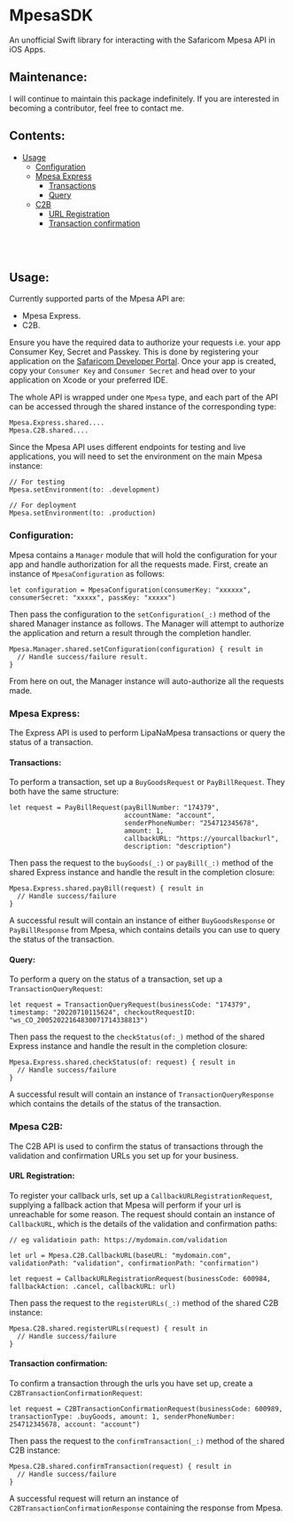 # MpesaSDK
An unofficial Swift library for interacting with the Safaricom Mpesa API in iOS Apps.

## Maintenance:
I will continue to maintain this package indefinitely.
If you are interested in becoming a contributor, feel free to contact me.
<br>

## Contents:
- [Usage](#usage)
    - [Configuration](#configuration)
    - [Mpesa Express](#mpesa-express)
      - [Transactions](#transactions)
      - [Query](#query)
    - [C2B](#c2b)
      - [URL Registration](#urlregistration)
      - [Transaction confirmation](#transactionconfirmation)
    
<br>
<br>

## Usage:
Currently supported parts of the Mpesa API are:
  - Mpesa Express.
  - C2B.

Ensure you have the required data to authorize your requests i.e. your app Consumer Key, Secret and Passkey.
This is done by registering your application on the [Safaricom Developer Portal](https://developer.safaricom.co.ke/).
Once your app is created, copy your `Consumer Key` and `Consumer Secret` and head over to your application on Xcode or your preferred IDE.

The whole API is wrapped under one `Mpesa` type, and each part of the API can be accessed through the shared instance of the corresponding type:
```
Mpesa.Express.shared....
Mpesa.C2B.shared....
```

Since the Mpesa API uses different endpoints for testing and live applications, you will need to set the environment on the main Mpesa instance:
```
// For testing
Mpesa.setEnvironment(to: .development)

// For deployment
Mpesa.setEnvironment(to: .production)
```

### Configuration:
Mpesa contains a `Manager` module that will hold the configuration for your app and handle authorization for all the requests made.
First, create an instance of `MpesaConfiguration` as follows:
```
let configuration = MpesaConfiguration(consumerKey: "xxxxxx", consumerSecret: "xxxxx", passKey: "xxxxx")
```

Then pass the configuration to the `setConfiguration(_:)` method of the shared Manager instance as follows. 
The Manager will attempt to authorize the application and return a result through the completion handler.
```
Mpesa.Manager.shared.setConfiguration(configuration) { result in
  // Handle success/failure result.
}
```

From here on out, the Manager instance will auto-authorize all the requests made.


### Mpesa Express:
The Express API is used to perform LipaNaMpesa transactions or query the status of a transaction.

#### Transactions:
To perform a transaction, set up a `BuyGoodsRequest` or `PayBillRequest`. They both have the same structure:
```
let request = PayBillRequest(payBillNumber: "174379",
                             accountName: "account",
                             senderPhoneNumber: "254712345678",
                             amount: 1,
                             callbackURL: "https://yourcallbackurl",
                             description: "description")
```
Then pass the request to the `buyGoods(_:)` or `payBill(_:)` method of the shared Express instance and handle the result in the completion closure:
```
Mpesa.Express.shared.payBill(request) { result in
  // Handle success/failure
}
```
A successful result will contain an instance of either `BuyGoodsResponse` or `PayBillResponse` from Mpesa, which contains details you can use to query the status of the transaction.


#### Query:
To perform a query on the status of a transaction, set up a `TransactionQueryRequest`:
```
let request = TransactionQueryRequest(businessCode: "174379", timestamp: "20220710115624", checkoutRequestID: "ws_CO_20052022164830071714338813")
```
Then pass the request to the `checkStatus(of:_)` method of the shared Express instance and handle the result in the completion closure:
```
Mpesa.Express.shared.checkStatus(of: request) { result in
  // Handle success/failure
}
```
A successful result will contain an instance of `TransactionQueryResponse` which contains the details of the status of the transaction.


### Mpesa C2B:
The C2B API is used to confirm the status of transactions through the validation and confirmation URLs you set up for your business.

#### URL Registration:
To register your callback urls, set up a `CallbackURLRegistrationRequest`, supplying a fallback action that Mpesa will perform if your url is unreachable for some reason. The request should contain an instance of `CallbackURL`, which is the details of the validation and confirmation paths:
```
// eg validatioin path: https://mydomain.com/validation

let url = Mpesa.C2B.CallbackURL(baseURL: "mydomain.com", validationPath: "validation", confirmationPath: "confirmation")

let request = CallbackURLRegistrationRequest(businessCode: 600984, fallbackAction: .cancel, callbackURL: url)
```
Then pass the request to the `registerURLs(_:)`  method of the shared C2B instance:
```
Mpesa.C2B.shared.registerURLs(request) { result in
  // Handle success/failure
}
```

#### Transaction confirmation:
To confirm a transaction through the urls you have set up, create a `C2BTransactionConfirmationRequest`:
```
let request = C2BTransactionConfirmationRequest(businessCode: 600989, transactionType: .buyGoods, amount: 1, senderPhoneNumber: 254712345678, account: "account")
```
Then pass the request to the `confirmTransaction(_:)` method of the shared C2B instance:
```
Mpesa.C2B.shared.confirmTransaction(request) { result in
  // Handle success/failure
}
```

A successful request will return an instance of `C2BTransactionConfirmationResponse` containing the response from Mpesa.
